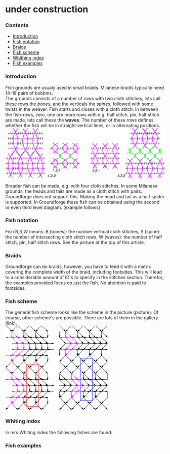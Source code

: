 # under construction

### Contents
* [Introduction](#Introduction)
* [Fish notation](#Fish-notation)
* [Braids](#Braids)
* [Fish scheme](#Fish-scheme)
* [Whithing index](#Whiting-index)
* [Fish examples](#Fish-examples)

### Introduction
Fish grounds are usualy used in small braids. Milanese braids typically need 14-18 pairs of bobbins.     
The grounds consists of a number of rows with two cloth stitches, lets call these rows the _bones_, and the verticals the _spines_, followed with some twists in the weaver. Fish starts and closes with a cloth stitch. In between the fish-rows, zero, one ore more rows with e.g. half stitch, pin, half stitch are made, lets call these the __waves__. The number of these rows defines whether the fish will be in straight vertical lines, or in alternating positions.      
![fish pair dia][vis_wt]

Broader fish can be made, e.g. with four cloth stitches. In some Milanese grounds, the heads and tails are made as a cloth stitch with pairs. Groundforge does not support this. Making the head and tail as a half spider is supported. In Groundforge these fish can be obtained using the second or even third level diagram. (example follows) 

### Fish notation
Fish B,S,W means: B (bones): the number vertical cloth stitches, S (spine): the number of intersecting cloth stitch rows,  W (waves): the number of half stitch, pin, half stitch rows. See the picture at the top of this article.

### Braids
Groundforge can do braids, however, you have to feed it with a matrix covering the complete width of the braid, including footsides. This will lead to a considerable amount of ID's to specify in the stitches section. Therefor, the examples provided focus on just the fish. No attention is paid to footsides.

### Fish scheme
The general fish scheme looks like the scheme in the picture (picture). Of course, other scheme's are possible. There are lots of them in the gallery (link).  
![fish generator][vis_gen]

### Whiting index
In mrs Whiting index the following fishes are found: 

### Fish examples




[vis_wt]: https://github.com/MAETempels/MAE-gf/blob/master/images/gf%20vis%20wt.png
[vis_gen]: https://github.com/MAETempels/MAE-gf/blob/master/images/gf%20vis%20gen.png

